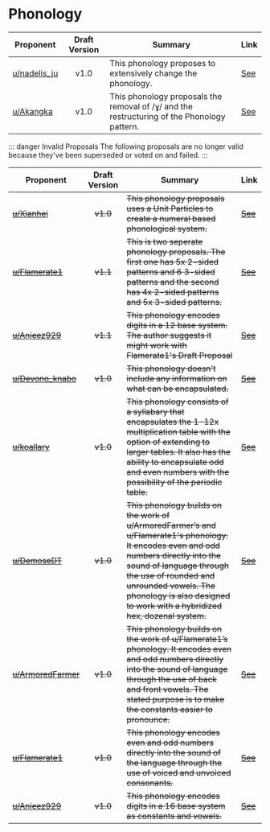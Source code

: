 # Phonology

| Proponent                                                 | Draft Version | Summary                                                                                                                                                                                                                                                                                 | Link                                                                                                                     |
| --------------------------------------------------------- | :-----------: | --------------------------------------------------------------------------------------------------------------------------------------------------------------------------------------------------------------------------------------------------------------------------------------- | ------------------------------------------------------------------------------------------------------------------------ |
| [u/nadelis_ju](https://www.reddit.com/u/nadelis_ju)             |     v1.0      | This phonology proposes to extensively change the phonology.                   | [See](https://www.reddit.com/r/EncapsulatedLanguage/comments/hyr341/3_proposals_on_phonology/)    |
| [u/Akangka](https://www.reddit.com/u/Akangka)             |     v1.0      | This phonology proposals the removal of /ɣ/ and the restructuring of the Phonology pattern.                   | [See](https://www.reddit.com/r/EncapsulatedLanguage/comments/hylh29/remove_the_phoneme_%C9%A3/)    |

::: danger Invalid Proposals
  The following proposals are no longer valid because they've been superseded or voted on and failed.
:::

| Proponent                                                 | Draft Version | Summary                                                                                                                                                                                                                                                                                 | Link                                                                                                                     |
| --------------------------------------------------------- | :-----------: | --------------------------------------------------------------------------------------------------------------------------------------------------------------------------------------------------------------------------------------------------------------------------------------- | ------------------------------------------------------------------------------------------------------------------------ |
| ~~[u/Xianhei](https://www.reddit.com/u/Xianhei)~~             |     ~~v1.0~~      | ~~This phonology proposals uses a Unit Particles to create a numeral based phonological system.~~                                                                                                                                                                                           | ~~[See](https://www.reddit.com/r/EncapsulatedLanguage/comments/hmzm55/moving_from_numeral_to_science_then_to_everyday/)~~    |
| ~~[u/Flamerate1](https://www.reddit.com/u/Flamerate1)~~       |     ~~v1.1~~      | ~~This is two seperate phonology proposals. The first one has 5x 2-sided patterns and 6 3-sided patterns and the second has 4x 2-sided patterns and 5x 3-sided patterns.~~                                                                                                                  | ~~[See](https://www.reddit.com/r/EncapsulatedLanguage/comments/hmdfdc/f1_for_help_flamerate1_s_new_phonology_draft/)~~       |
| ~~[u/Anjeez929](https://www.reddit.com/u/Anjeez929)~~         |     ~~v1.1~~      | ~~This phonology encodes digits in a 12 base system. The author suggests it might work with Flamerate1's Draft Proposal~~                                                                                                                                                                   | ~~[See](https://www.reddit.com/r/EncapsulatedLanguage/comments/hm33m8/my_hex_thing_adapted_for_base_12/)~~                   |
| ~~[u/Devono_knabo](https://www.reddit.com/u/Devono_knabo)~~   |     ~~v1.0~~      | ~~This phonology doesn't include any information on what can be encapsulated.~~                                                                                                                                                                                                             | ~~[See](https://www.reddit.com/r/EncapsulatedLanguage/comments/hlzh9q/phonology_proposal/)~~                                 |
| ~~[u/koallary](https://www.reddit.com/u/koallary)~~           |     ~~v1.0~~      | ~~This phonology consists of a syllabary that encapsulates the 1-12x multiplication table with the option of extending to larger tables. It also has the ability to encapsulate odd and even numbers with the possibility of the periodic table.~~                                          | ~~[See](https://www.reddit.com/r/EncapsulatedLanguage/comments/hlskxu/draft_proposal%CB%90_phonology_based_on_base_12/)~~    |
| ~~[u/DemoseDT](https://www.reddit.com/u/DemoseDT)~~           |     ~~v1.0~~      | ~~This phonology builds on the work of u/ArmoredFarmer’s and u/Flamerate1's phonology. It encodes even and odd numbers directly into the sound of language through the use of rounded and unrounded vowels. The phonology is also designed to work with a hybridized hex, dozenal system.~~ | ~~[See](https://www.reddit.com/r/EncapsulatedLanguage/comments/hihvjk/draft_proposal_hex_dozenal_hybrid_vowel_system/)~~     |
| ~~[u/ArmoredFarmer](https://www.reddit.com/u/ArmoredFarmer)~~ |     ~~v1.0~~      | ~~This phonology builds on the work of u/Flamerate1’s phonology. It encodes even and odd numbers directly into the sound of language through the use of back and front vowels. The stated purpose is to make the constants easier to pronounce.~~                                           | ~~[See](https://www.reddit.com/r/EncapsulatedLanguage/comments/hh6uiw/another_draft_proposal_for_phonology_armoredfarmer/)~~ |
| ~~[u/Flamerate1](https://www.reddit.com/u/Flamerate1)~~       |     ~~v1.0~~      | ~~This phonology encodes even and odd numbers directly into the sound of the language through the use of voiced and unvoiced consonants.~~                                                                                                                                                  | ~~[See](https://www.reddit.com/r/EncapsulatedLanguage/comments/heo82f/phonology_draft_proposition_flamerate1_f1_for_help/)~~ |
| ~~[u/Anjeez929 ](https://www.reddit.com/u/Anjeez929 )~~ |   ~~v1.0~~    | ~~This phonology encodes digits in a 16 base system as constants and vowels.~~ | ~~[See](https://www.reddit.com/r/EncapsulatedLanguage/comments/hdqgzv/a_base_sixteen_themed_thing/)~~ |

